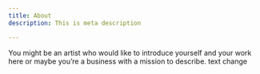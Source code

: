 ```yaml
---
title: About
description: This is meta description

---
```

You might be an artist who would like to introduce yourself and your work here or maybe you’re a business with a mission to describe. text change